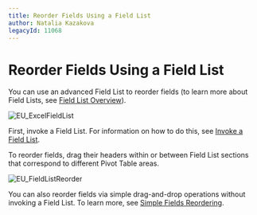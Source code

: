 ```yaml
---
title: Reorder Fields Using a Field List
author: Natalia Kazakova
legacyId: 11068
---
```

# Reorder Fields Using a Field List
You can use an advanced Field List to reorder fields (to learn more about Field Lists, see [Field List Overview](../../field-list-overview.md)).

![EU_ExcelFieldList](../../../../images/img15860.png)

First, invoke a Field List. For information on how to do this, see [Invoke a Field List](../../field-list/invoke-a-field-list.md).

To reorder fields, drag their headers within or between Field List sections that correspond to different Pivot Table areas.

![EU_FieldListReorder](../../../../images/img15865.png)

You can also reorder fields via simple drag-and-drop operations without invoking a Field List. To learn more, see [Simple Fields Reordering](simple-fields-reordering.md).